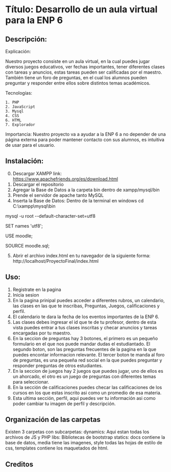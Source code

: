 # Título: Desarrollo de un aula virtual para la ENP 6

## Descripción:

Explicación:

Nuestro proyecto consiste en un aula virtual, en la cual puedes jugar diversos juegos educativos, ver fechas importantes, tener diferentes clases con tareas y anuncios, estas tareas pueden ser calificadas por el maestro. También tiene un foro de preguntas, en el cual los alumnos pueden preguntar y responder entre ellos sobre distintos temas académicos.

Tecnologías:

    1. PHP
    2. JavaScript
    3. Mysql
    4. CSS
    6. HTML
    7. Explorador

Importancia:
    Nuestro proyecto va a ayudar a la ENP 6 a no depender de una página externa para poder mantener contacto con sus alumnos, es intuitiva de usar para el usuario.

## Instalación:
0. Descargar XAMPP link: https://www.apachefriends.org/es/download.html
1. Descargar el repositorio
2.  Agregar la Base de Datos a la carpeta bin dentro de xampp/mysql/bin
3. Prende el servidor de apache tanto MySQL
4. Inserta la Base de Datos:
Dentro de la terminal en windows
cd  C:\xampp\mysql\bin

mysql -u root --default-character-set=utf8

SET names 'utf8';

USE moodle;

SOURCE moodle.sql; 

5. Abrir el archivo index.html en tu navegador de la siguiente forma: http://localhost/ProyectoFinal/index.html

## Uso:
1. Registrate en la pagina
2. Inicia sesion
3. En la pagina prinipal puedes acceder a diferentes rubros, un calendario, las clases en las que te inscribas, Preguntas, Juegos, calificaciones y perfil.
4. El calendario te dara la fecha de los eventos importantes de la ENP 6.
5. Las clases debes ingresar el id que te de tu profesor, dentro de esta vista puedes entrar a tus clases inscritas y checar anuncios y tareas encargadas por tu maestro.
6. En la seccion de preguntas hay 3 botones, el primero es un pequeño formulario en el que nos puede mandar dudas el estudiantado. El segundo boton, son las preguntas frecuentes de la pagina en la que puedes encontar informacion relevante. El tercer boton te manda al foro de preguntas, es una pequeña red social en la que puedes preguntar y responder preguntas de otros estudiantes.
7. En la seccion de juegos hay 2 juegos que puedes jugar, uno de ellos es un ahorcado, el otro es un juego de preguntas con diferentes temas para seleccionar.
8. En la sección de calificaciones puedes checar las calificaciones de los cursos en los que estas inscrito asi como un promedio de esa materia.
9. Esta ultima sección, perfil, aqui puedes ver tu información asi como poder cambiar tu imagen de perfil y descripción.

## Organización de las carpetas

Existen 3 carpetas con subcarpetas:
dynamics: Aqui estan todas los archivos de JS y PHP
libs: Bibliotecas de bootstrap
statics: docs contiene la base de datos, media tiene las imagenes, style todas las hojas de estilo de css, templates contiene los maquetados de html.

## Creditos

